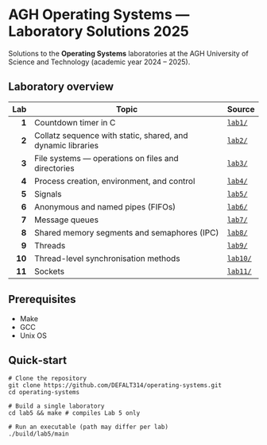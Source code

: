 # AGH Operating Systems — Laboratory Solutions 2025

Solutions to the **Operating Systems** laboratories at the AGH University of Science and Technology (academic year 2024 – 2025).

## Laboratory overview

| Lab | Topic                                                 | Source             |
|----:|-------------------------------------------------------------|--------------------|
| **1**  | Countdown timer in C                                      | [`lab1/`](lab1/)   |
| **2**  | Collatz sequence with static, shared, and dynamic libraries | [`lab2/`](lab2/)   |
| **3**  | File systems — operations on files and directories        | [`lab3/`](lab3/)   |
| **4**  | Process creation, environment, and control                | [`lab4/`](lab4/)   |
| **5**  | Signals                                                   | [`lab5/`](lab5/)   |
| **6**  | Anonymous and named pipes (FIFOs)                         | [`lab6/`](lab6/)   |
| **7**  | Message queues                                            | [`lab7/`](lab7/)   |
| **8**  | Shared memory segments and semaphores (IPC)               | [`lab8/`](lab8/)   |
| **9**  | Threads                                                   | [`lab9/`](lab9/)   |
| **10** | Thread-level synchronisation methods                      | [`lab10/`](lab10/) |
| **11** | Sockets                                                   | [`lab11/`](lab11/) |

## Prerequisites
- Make
- GCC
- Unix OS
## Quick‑start
```
# Clone the repository
git clone https://github.com/DEFALT314/operating-systems.git
cd operating-systems

# Build a single laboratory 
cd lab5 && make # compiles Lab 5 only

# Run an executable (path may differ per lab)
./build/lab5/main
```
